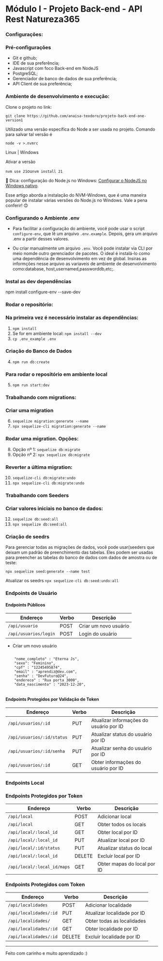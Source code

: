 # Módulo I - Projeto Back-end - API Rest Natureza365

### Configurações:

### Pré-configurações

- Git e github;
- IDE de sua preferência;
- Javascript com foco Back-end em NodeJS
- PostgreSQL;
- Gerenciador de banco de dados de sua preferência;
- API Client de sua preferência;

### Ambiente de desenvolvimento e execução:

Clone o projeto no link:

`git clone https://github.com/anaisa-teodoro/projeto-back-end-one-version1`

<p>Utilizado uma versão específica do Node a ser usada no projeto. Comando para salvar tal versão é</p>

`node -v >.nvmrc`

Linux | Windows

<p>Ativar a versão</p>

`nvm use 21`ou`nvm install 21`

🔎 Dica: configuração do Node.js no Windows:  [Configurar o NodeJS no Windows nativo](https://learn.microsoft.com/pt-br/windows/dev-environment/javascript/nodejs-on-windows). 

Esse artigo aborda a instalação do NVM-Windows, que é uma maneira popular de instalar várias versões do Node.js no Windows. Vale a pena conferir! 😊

### Configurando o Ambiente .env

- Para facilitar a configuração do ambiente, você pode usar o script `configure-env`, que lê um arquivo `.env.example`. Depois, gera um arquivo .env a partir desses valores.

- Ou criar manualmente um arquivo `.env`.
  Você pode instalar via CLI por meio nomde outro gerenciador de pacotes.
  O ideal é instalá-lo como uma dependência de desenvolvimento em vez de global. Insiras as informções nesse arquivo as variaveis de ambiente de desenvolvimento como:database, host,usernamed,passworddb,etc;.


### Instal as dev dependências

npm install configure-env --save-dev

### Rodar o repositório:

### Na primeira vez é necessário instalar as dependências:

1. `npm install`
2. Se for em ambiente local: `npm install --dev`
3. `cp .env_example .env`

### Criação do Banco de Dados
4. `npm run db:create`

### Para rodar o repositório em ambiente local

5. `npm run start:dev`

### Trabalhando com migrations:

### Criar uma migration

6. `sequelize migration:generate --name `
7. `npx sequelize-cli migration:generate --name `

### Rodar uma migration. Opções:

8. Opção nº 1: `sequelize db:migrate`
9. Opção nº 2: `npx sequelize db:migrate`

### Reverter a última migration:

10. `sequelize-cli db:migrate:undo`
11. `npx sequelize-cli db:migrate:undo`

### Trabalhando com Seeders

### Criar valores iniciais no banco de dados:

12. `sequelize db:seed:all`
13. `npx sequelize db:seed:all`

### Criação de seedrs

Para gerenciar todas as migrações de dados, você pode usar(seeders que deixam um padrão de preenchimento das tabelas. Eles podem ser usadas para preencher as tabelas do banco de dados com dados de amostra ou de teste:

 ` npx sequelize seed:generate --name test `

 Atualizar os seedrs
`npx sequelize-cli db:seed:undo:all`
 
 
### Endpoints de Usuário

#### Endpoints Públicos

| Endereço              | Verbo | Descrição             |
| --------------------- | ----- | --------------------- |
| `/api/usuario`        | POST  | Criar um novo usuário |
| `/api/usuarios/login` | POST  | Login do usuário      |


- Criar um novo usuário
```
     
    "nome_completo" : "Eterna Js",
    "sexo": "Feminino",
    "cpf" : "12245495874",
    "email" : "aprendiz@dev.com",
    "senha" : "DevFuturo@24",
    "endereco" : "Rua porta 3000",     
    "data_nascimento" : "2023-12-20",
     

```

#### Endpoints Protegidos por Validação de Token

| Endereço                   | Verbo | Descrição                               |
| -------------------------- | ----- | --------------------------------------- |
| `/api/usuarios/:id`        | PUT   | Atualizar informações do usuário por ID |
| `/api/usuarios/:id/status` | PUT   | Atualizar status do usuário por ID      |
| `/api/usuarios/:id/senha`  | PUT   | Atualizar senha do usuário por ID       |
| `/api/usuarios/:id`        | GET   | Obter informações do usuário por ID     |

### Endpoints Local

### Endpoints Protegidos por Token

| Endereço                    | Verbo  | Descrição                   |
| --------------------------- | ------ | --------------------------- |
| `/api/local`                | POST   | Adicionar local             |
| `/api/local`                | GET    | Obter todos os locais       |
| `/api/local/:local_id`      | GET    | Obter local por ID          |
| `/api/local/:local_id`      | PUT    | Atualizar local por ID      |
| `/api/local/:id/status`     | PUT    | Atualizar status do local   |
| `/api/local/:local_id`      | DELETE | Excluir local por ID        |
| `/api/local/:local_id/maps` | GET    | Obter mapas do local por ID |

### Endpoints Protegidos com Token

| Endereço               | Verbo  | Descrição                   |
| ---------------------- | ------ | --------------------------- |
| `/api/localidades`     | POST   | Adicionar localidade        |
| `/api/localidades/:id` | PUT    | Atualizar localidade por ID |
| `/api/localidades/`    | GET    | Obter todas as localidades  |
| `/api/localidades/:id` | GET    | Obter localidade por ID     |
| `/api/localidades/:id` | DELETE | Excluir localidade por ID   |

---

Feito com carinho e muito aprendizado :)
